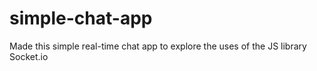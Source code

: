 # simple-chat-app
Made this simple real-time chat app to explore the uses of the JS library Socket.io
